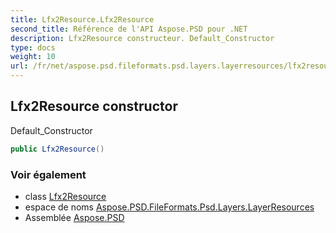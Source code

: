 ```yaml
---
title: Lfx2Resource.Lfx2Resource
second_title: Référence de l'API Aspose.PSD pour .NET
description: Lfx2Resource constructeur. Default_Constructor
type: docs
weight: 10
url: /fr/net/aspose.psd.fileformats.psd.layers.layerresources/lfx2resource/lfx2resource/
---
```

## Lfx2Resource constructor

Default_Constructor

```csharp
public Lfx2Resource()
```

### Voir également

* class [Lfx2Resource](../)
* espace de noms [Aspose.PSD.FileFormats.Psd.Layers.LayerResources](../../lfx2resource/)
* Assemblée [Aspose.PSD](../../../)


